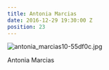 ```yaml
---
title: Antonia Marcias
date: 2016-12-29 19:30:00 Z
position: 23
---
```


![antonia_marcias10-55df0c.jpg](/uploads/antonia_marcias10-55df0c.jpg)

Antonia Marcias